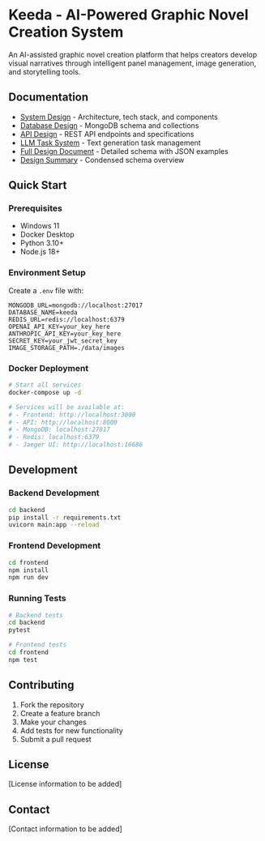 # Keeda - AI-Powered Graphic Novel Creation System

An AI-assisted graphic novel creation platform that helps creators develop visual narratives through intelligent panel management, image generation, and storytelling tools.

## Documentation

- [System Design](./SYSTEM_DESIGN.md) - Architecture, tech stack, and components
- [Database Design](./DB_DESIGN.md) - MongoDB schema and collections
- [API Design](./API_DESIGN.md) - REST API endpoints and specifications
- [LLM Task System](./LLM_TASK_SYSTEM.md) - Text generation task management
- [Full Design Document](./DESIGN.md) - Detailed schema with JSON examples
- [Design Summary](./DESIGN_SUMMARY.md) - Condensed schema overview

## Quick Start

### Prerequisites
- Windows 11
- Docker Desktop
- Python 3.10+
- Node.js 18+

### Environment Setup

Create a `.env` file with:
```
MONGODB_URL=mongodb://localhost:27017
DATABASE_NAME=keeda
REDIS_URL=redis://localhost:6379
OPENAI_API_KEY=your_key_here
ANTHROPIC_API_KEY=your_key_here
SECRET_KEY=your_jwt_secret_key
IMAGE_STORAGE_PATH=./data/images
```

### Docker Deployment

```bash
# Start all services
docker-compose up -d

# Services will be available at:
# - Frontend: http://localhost:3000
# - API: http://localhost:8000
# - MongoDB: localhost:27017
# - Redis: localhost:6379
# - Jaeger UI: http://localhost:16686
```


## Development

### Backend Development
```bash
cd backend
pip install -r requirements.txt
uvicorn main:app --reload
```

### Frontend Development
```bash
cd frontend
npm install
npm run dev
```

### Running Tests
```bash
# Backend tests
cd backend
pytest

# Frontend tests
cd frontend
npm test
```

## Contributing

1. Fork the repository
2. Create a feature branch
3. Make your changes
4. Add tests for new functionality
5. Submit a pull request

## License

[License information to be added]

## Contact

[Contact information to be added]

